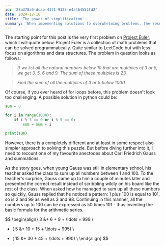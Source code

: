 ```yaml
---
id: '28a378a9-dcab-41f1-9325-e4a464552fd2'
date: 2024-12-16
title: 'The power of simplification'
summary: 'When impementing solutions to overwhelming problems, the resulting complexity can often lead to bugs, misunderstandings and hard to maintain code. In such situations, it is crucial to simplify issues as much as possible. Requirements can be questioned, dependencies restructured and sometimes a simply a change of perspective might help.'
---
```


The starting point for this post is the very first problem on [Project Euler](https://www.projecteuler.net), which I will quote below. Project Euler is a collection of math problems that can be solved programmatically. Quite similar to LeetCode but with less focus on algorithms and data structures. The problem in question looks as follows:

> *If we list all the natural numbers below 10 that are multiples of 3 or 5, we get 3, 5, 6 and 9. The sum of these multiples is 23.*

> *Find the sum of all the multiples of 3 or 5 below 1000.*

Of course, if you ever heard of for loops before, this problem doesn't look too challenging. A possible solution in python could be:

```python
sum = 0

for i in range(1000):
    if i % 3 == 0 or i % 5 == 0:
        sum = sum + i

print(sum)
```

However, there is a completely different and at least in some respect also simpler approach to solving this puzzle. But before diving further into it, I need to recount one of my favourite anectodes about Carl Friedrich Gauss and summations.

As the story goes, when young Gauss was still in elementary school, his teacher asked the class to sum up all numbers between 1 and 100. To the teacher's surprise, Gauss came up to him a couple of minutes later and presented the correct result instead of scribbling wildly on his board like the rest of the class. When asked how he managed to sum up all these numbers so quickly, Gauss replied that he noticed a pattern: 1 plus 100 is equal to 101, so is 2 and 99 as well as 3 and 98. Continuing in this manner, all the numbers up to 100 can be expressed as 50 times 101 - thus inventing the basic formula for the arithmetic series.

$$
\begin{align}
3 &+ 6 + 9 + \ldots + 999 \\
+ ( 5 &+ 10 + 15 + \ldots + 995) \\
- ( 15 &+ 30 + 45 + \ldots + 990) \\
\end{align}
$$
